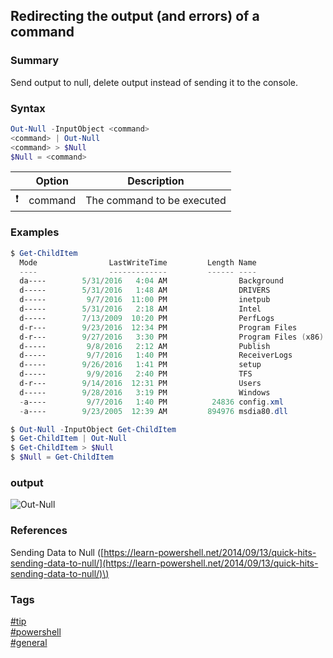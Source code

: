 ## Redirecting the output (and errors) of a command

### Summary
Send output to null, delete output instead of sending it to the console.

### Syntax
```powershell
Out-Null -InputObject <command>
<command> | Out-Null 
<command> > $Null
$Null = <command>
```

|               | Option  | Description                |
| :-----------: | ------- | -------------------------- |
| :exclamation: | command | The command to be executed |

### Examples
```powershell
$ Get-ChildItem 
  Mode                LastWriteTime         Length Name
  ----                -------------         ------ ----
  da----        5/31/2016   4:04 AM                Background
  d-----        5/31/2016   1:48 AM                DRIVERS
  d-----         9/7/2016  11:00 PM                inetpub
  d-----        5/31/2016   2:18 AM                Intel
  d-----        7/13/2009  10:20 PM                PerfLogs
  d-r---        9/23/2016  12:34 PM                Program Files
  d-r---        9/27/2016   3:30 PM                Program Files (x86)
  d-----         9/8/2016   2:12 AM                Publish
  d-----         9/7/2016   1:40 PM                ReceiverLogs
  d-----        9/26/2016   1:41 PM                setup
  d-----         9/9/2016   2:40 PM                TFS
  d-r---        9/14/2016  12:31 PM                Users
  d-----        9/28/2016   3:19 PM                Windows
  -a----         9/7/2016   1:40 PM          24836 config.xml
  -a----        9/23/2005  12:39 AM         894976 msdia80.dll

$ Out-Null -InputObject Get-ChildItem
$ Get-ChildItem | Out-Null
$ Get-ChildItem > $Null
$ $Null = Get-ChildItem
```

### output
![Out-Null](https://cloud.githubusercontent.com/assets/19519411/18956041/87f36e6a-861f-11e6-8e3b-0f265e949066.png)

### References
Sending Data to Null \([https://learn-powershell.net/2014/09/13/quick-hits-sending-data-to-null/](https://learn-powershell.net/2014/09/13/quick-hits-sending-data-to-null/)\)

### Tags
[#tip](../../tips.md)  
[#powershell](../powershell.md)  
[#general](general.md)
